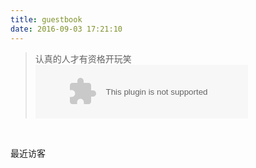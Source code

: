 ```yaml
---
title: guestbook
date: 2016-09-03 17:21:10
---
```

<blockquote class="blockquote-center">
    认真的人才有资格开玩笑
    <!-- <embed src="https://music.163.com/style/swf/widget.swf?sid=413831749&type=2&auto=0&width=320&height=66" title="绅士(Cover 薛之谦)-宇西" width="340" height="86"  allowNetworking="all" oncontextmenu="return false"></embed> -->
    <!-- <embed src="https://music.163.com/style/swf/widget.swf?sid=27955653&type=2&auto=0&width=320&height=66" title="你还要我怎样-薛之谦" width="340" height="86"  allowNetworking="all" oncontextmenu="return false"></embed> -->
    <embed src="https://music.163.com/style/swf/widget.swf?sid=26672926&type=2&auto=0&width=320&height=66" title="Nothing To Fear - Dexter Britain" width="340" height="86"  allowNetworking="all" oncontextmenu="return false"></embed>
</blockquote>
<br/>

<span id="yu-2">最近访客</span>
<div class="ds-recent-visitors" data-num-items="39" data-avatar-size="40" id="ds-recent-visitors"></div>


